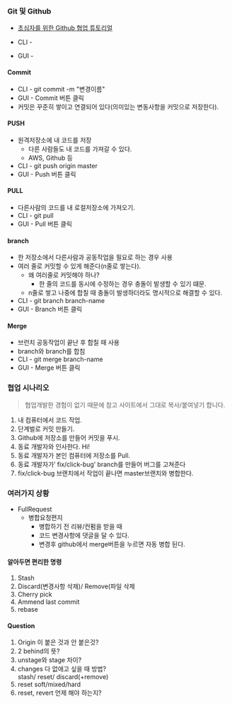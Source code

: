 ### Git 및 Github  
* [초심자를 위한 Github 협업 튜토리얼](https://milooy.wordpress.com/2017/06/21/working-together-with-github-tutorial)  

* CLI - 
* GUI - 

#### Commit  
* CLI - git commit -m "변경이름"  
* GUI - Commit 버튼 클릭  
* 커밋은 꾸준히 쌓이고 연결되어 있다(의미있는 변동사항을 커밋으로 저장한다).  
  
#### PUSH
* 원격저장소에 내 코드를 저장  
  - 다른 사람들도 내 코드를 가져갈 수 있다.  
  - AWS, Github 등  
* CLI - git push origin master  
* GUI - Push 버튼 클릭  
  
#### PULL
* 다른사람의 코드를 내 로컬저장소에 가져오기.  
* CLI - git pull  
* GUI - Pull 버튼 클릭   
  
#### branch  
* 한 저장소에서 다른사람과 공동작업을 필요로 하는 경우 사용  
* 여러 줄로 커밋할 수 있게 해준다(n줄로 쌓는다).  
  - 왜 여러줄로 커밋해야 하나?  
    - 한 줄의 코드를 동시에 수정하는 경우 충돌이 발생할 수 있기 떄문.  
  - n줄로 쌓고 나중에 합칠 때 충돌이 발생하더라도 명시적으로 해결할 수 있다.  
* CLI - git branch branch-name  
* GUI - Branch 버튼 클릭  
  
#### Merge
* 브런치 공동작업이 끝난 후 합칠 때 사용  
* branch와 branch를 합침  
* CLI - git merge branch-name
* GUI - Merge 버튼 클릭  

### 협업 시나리오  
> 협업개발한 경험이 없기 때문에 참고 사이트에서 그대로 복사/붙여넣기 합니다.  
1. 내 컴퓨터에서 코드 작업.    
2. 단계벌로 커밋 만들기.  
3. Github에 저장소를 만들어 커밋을 푸시.  
4. 동료 개발자와 인사한다. Hi!  
5. 동료 개발자가 본인 컴퓨터에 저장소를 Pull.  
6. 동료 개발자가’ fix/click-bug’ branch를 만들어 버그를 고쳐준다  
7. fix/click-bug 브랜치에서 작업이 끝나면 master브랜치와 병합한다.  

### 여러가지 상황  
* FullRequest  
  - 병합요청편지  
    - 병합하기 전 리뷰/컨펌을 받을 때  
    - 코드 변경사항에 댓글을 달 수 있다.  
    - 변경후 github에서 merge버튼을 누르면 자동 병합 된다.  
  
#### 알아두면 편리한 명령  
1. Stash  
2. Discard(변경사항 삭제)/ Remove(파일 삭제  
3. Cherry pick  
4. Ammend last commit  
5. rebase  
  
#### Question  
1. Origin 이 붙은 것과 안 붙은것?  
2. 2 behind의 뜻?  
3. unstage와 stage 차이?  
4. changes 다 없애고 싶을 때 방법?  
	stash/ reset/ discard(+remove)  
5. reset soft/mixed/hard  
6. reset, revert 언제 해야 하는지?  
